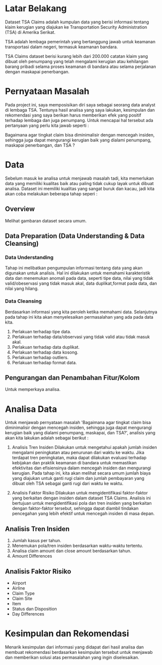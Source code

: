 # Latar Belakang

Dataset TSA Claims adalah kumpulan data yang berisi informasi tentang klaim kerugian yang diajukan ke Transportation Security Administration (TSA) di Amerika Serikat. 

TSA adalah lembaga pemerintah yang bertanggung jawab untuk keamanan transportasi dalam negeri, termasuk keamanan bandara. 

TSA Claims dataset berisi kurang lebih dari 200.000 catatan klaim yang dibuat oleh penumpang yang telah mengalami kerugian atau kehilangan barang pribadi selama proses keamanan di bandara atau selama perjalanan dengan maskapai penerbangan.

# Pernyataan Masalah

Pada project ini, saya memposisikan diri saya sebagai seorang data analyst di lembaga TSA. Tentunya hasil analisa yang saya lakukan, kesimpulan dan rekomendasi yang saya berikan harus memberikan efek yang positif terhadap lembaga dan juga penumpang. Untuk mencapai hal tersebut ada pertanyaan yang perlu kita jawab seperti :

Bagaimana agar tingkat claim bisa diminimalisir dengan mencegah insiden, sehingga juga dapat mengurangi kerugian baik yang dialami penumpang, maskapai penerbangan, dan TSA ?

# Data

Sebelum masuk ke analisa untuk menjawab masalah tadi, kita memerlukan data yang memiliki kualitas baik atau paling tidak cukup layak untuk dibuat analisa. Dataset ini memiliki kualitas yang sangat buruk dan kacau, jadi kita akan coba melakukan beberapa tahap seperi :

## Overview
Melihat gambaran dataset secara umum.

## Data Preparation (Data Understanding & Data Cleansing)

### Data Understanding
Tahap ini melibatkan pengumpulan informasi tentang data yang akan digunakan untuk analisis. Hal ini dilakukan untuk memahami karakteristik data dan menemukan anomali pada data, seperti tipe data, nilai yang tidak valid/obeservasi yang tidak masuk akal, data duplikat,format pada data, dan nilai yang hilang.

### Data Cleansing
Berdasarkan informasi yang kita peroleh ketika memahami data. Selanjutnya pada tahap ini kita akan menyelesaikan permasalahan yang ada pada data kita.

1. Perlakuan terhadap tipe data.
2. Perlakuan terhadap data/observasi yang tidak valid atau tidak masuk akal.
3. Perlakuan terhadap data duplikat.
4. Perlakuan terhadap data kosong.
5. Perlakuan terhadap outliers.
6. Perlakuan terhadap format data.

## Pengurangan dan Penambahan Fitur/Kolom
Untuk memperkaya analisa.

# Analisa Data
Untuk menjawab pernyataan masalah 'Bagaimana agar tingkat claim bisa diminimalisir dengan mencegah insiden, sehingga juga dapat mengurangi kerugian baik yang dialami penumpang, maskapai, dan TSA?', analisis yang akan kita lakukan adalah sebagai berikut :

1. Analisis Tren Insiden
   Dilakukan untuk mengetahui apakah jumlah insiden mengalami peningkatan atau penurunan dari waktu ke waktu. Jika terdapat tren peningkatan, maka dapat dilakukan evaluasi terhadap kebijakan dan praktik keamanan di bandara untuk memastikan efektivitas dan efisiensinya dalam mencegah insiden dan mengurangi kerugian. Pada tahap ini, kita akan melihat secara umum jumlah biaya yang diajukan untuk ganti rugi claim dan jumlah pembayaran yang dibuat oleh TSA sebagai ganti rugi dari waktu ke waktu.

2. Analisis Faktor Risiko
   Dilakukan untuk mengidentifikasi faktor-faktor yang berkaitan dengan insiden dalam dataset TSA Claims. Analisis ini bertujuan untuk mengidentifikasi pola dan tren insiden yang berkaitan dengan faktor-faktor tersebut, sehingga dapat diambil tindakan pencegahan yang lebih efektif untuk mencegah insiden di masa depan.
   
## Analisis Tren Insiden

1. Jumlah kasus per tahun.
2. Menemukan pola/tren insiden berdasarkan waktu-waktu tertentu.
3. Analisa claim amount dan close amount berdasarkan tahun.
4. Amount Differences

## Analisis Faktor Risiko
- Airport
- Airline
- Claim Type
- Claim Site
- Item
- Status dan Disposition
- Day Differences

# Kesimpulan dan Rekomendasi
Menarik kesimpulan dari informasi yang didapat dari hasil analisa dan membuat rekomendasi berdasarkan kesimpulan tersebut untuk menjawab dan memberikan solusi atas permasalahan yang ingin diselesaikan.
